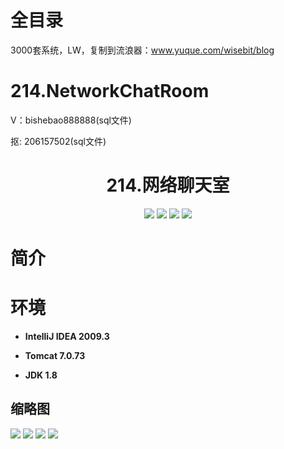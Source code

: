# 全目录

3000套系统，LW，复制到流浪器：www.yuque.com/wisebit/blog

#  214.NetworkChatRoom

<p>V：bishebao888888(sql文件)</p>
<p>抠: 206157502(sql文件)</p>

<p><h1 align="center">214.网络聊天室</h1></p>




<p align="center">
	<img src="https://img.shields.io/badge/jdk-1.8-orange.svg"/>
    <img src="https://img.shields.io/badge/spring-5.x-lightgrey.svg"/>
    <img src="https://img.shields.io/badge/springmvc-3.x-blue.svg"/>
    <img src="https://img.shields.io/badge/Html-5.x-yellow.svg"/>
</p>

# 简介
>
> 
>
>



# 环境

- <b>IntelliJ IDEA 2009.3</b>

- <b>Tomcat 7.0.73</b>

- <b>JDK 1.8</b>




## 缩略图

![](https://bitwise.oss-cn-heyuan.aliyuncs.com/2024/9/10/336b8408-1d23-4a61-a3b7-7c5fb26f5a5c.png)
![](https://bitwise.oss-cn-heyuan.aliyuncs.com/2024/9/10/2f40446d-1d0b-445f-9edd-f74c6dd19f4e.png)
![](https://bitwise.oss-cn-heyuan.aliyuncs.com/2024/9/10/7b54e4a7-f844-4ea5-ab8b-0a0aaa4ea75d.png)
![](https://bitwise.oss-cn-heyuan.aliyuncs.com/2024/9/10/48e2e7fb-c225-440c-99ce-628c966f7369.png)


